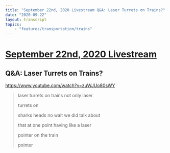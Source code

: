 ```yaml
---
title: "September 22nd, 2020 Livestream Q&A: Laser Turrets on Trains?"
date: "2020-09-22"
layout: transcript
topics:
    - "features/transportation/trains"
---
```

# [September 22nd, 2020 Livestream](../2020-09-22.md)
## Q&A: Laser Turrets on Trains?
https://www.youtube.com/watch?v=zuWJUo80sWY
> laser turrets on trains not only laser
> 
> turrets on
> 
> sharks heads no wait we did talk about
> 
> that at one point having like a laser
> 
> pointer on the train
> 
> pointer
> 
